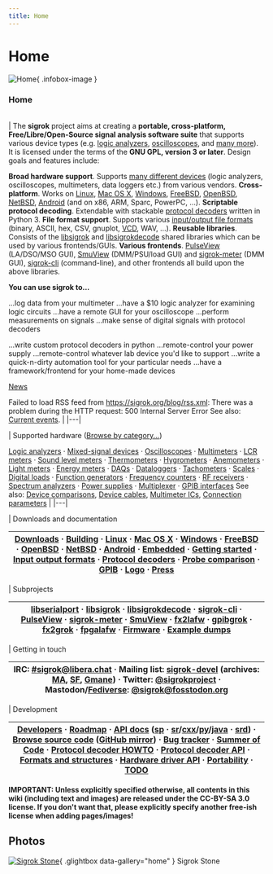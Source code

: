 ```yaml
---
title: Home
---
```


# Home

<div class="infobox" markdown>

![Home](./img/Sigrok_stone.png){ .infobox-image }

### Home

| | |
|---|---|

</div>

| The **sigrok** project aims at creating a **portable, cross-platform, Free/Libre/Open-Source signal analysis software suite** that supports various device types (e.g. [logic analyzers](/wiki/Supported_hardware#Logic_analyzers), [oscilloscopes](/wiki/Supported_hardware#Oscilloscopes), and [many more](/wiki/Supported_hardware)).
It is licensed under the terms of the **GNU GPL, version 3 or later**. Design goals and features include:

**Broad hardware support**. Supports [many different devices](/wiki/Supported_hardware) (logic analyzers, oscilloscopes, multimeters, data loggers etc.) from various vendors.
**Cross-platform**. Works on [Linux](/wiki/Linux), [Mac OS X](/wiki/Mac_OS_X), [Windows](/wiki/Windows), [FreeBSD](/wiki/FreeBSD), [OpenBSD](/wiki/OpenBSD), [NetBSD](/wiki/NetBSD), [Android](/wiki/Android) (and on x86, ARM, Sparc, PowerPC, ...).
**Scriptable protocol decoding**. Extendable with stackable [protocol decoders](/wiki/Protocol_decoders) written in Python 3.
**File format support**. Supports various [input/output file formats](/wiki/Input_output_formats) (binary, ASCII, hex, CSV, gnuplot, [VCD](http://en.wikipedia.org/wiki/Value_change_dump), WAV, ...).
**Reusable libraries**. Consists of the [libsigrok](/wiki/Libsigrok) and [libsigrokdecode](/wiki/Libsigrokdecode) shared libraries which can be used by various frontends/GUIs.
**Various frontends**. [PulseView](/wiki/PulseView) (LA/DSO/MSO GUI), [SmuView](/wiki/SmuView) (DMM/PSU/load GUI) and [sigrok-meter](/wiki/Sigrok-meter) (DMM GUI), [sigrok-cli](/wiki/Sigrok-cli) (command-line), and other frontends all build upon the above libraries.

**You can use sigrok to...**

...log data from your multimeter
...have a $10 logic analyzer for examining logic circuits
...have a remote GUI for your oscilloscope
...perform measurements on signals
...make sense of digital signals with protocol decoders

...write custom protocol decoders in python
...remote-control your power supply
...remote-control whatever lab device you'd like to support
...write a quick-n-dirty automation tool for your particular needs
...have a framework/frontend for your home-made devices

[](/wiki/File:Sigrok_stone.png) [News](//sigrok.org/blog)

Failed to load RSS feed from https://sigrok.org/blog/rss.xml: There was a problem during the HTTP request: 500 Internal Server Error
See also: [Current events](/wiki/Current_events). |
|---|

| [](/wiki/File:Sigrok_stone.png) Supported hardware ([Browse by category...](/wiki/Category:Device))

[Logic analyzers](/wiki/Supported_hardware#Logic_analyzers) &#183; [Mixed-signal devices](/wiki/Supported_hardware#Mixed-signal_devices) &#183; [Oscilloscopes](/wiki/Supported_hardware#Oscilloscopes) &#183; [Multimeters](/wiki/Supported_hardware#Multimeters) &#183; [LCR meters](/wiki/Supported_hardware#LCR_meters) &#183; [Sound level meters](/wiki/Supported_hardware#Sound_level_meters) &#183; [Thermometers](/wiki/Supported_hardware#Thermometers) &#183; [Hygrometers](/wiki/Supported_hardware#Hygrometers) &#183; [Anemometers](/wiki/Supported_hardware#Anemometers) &#183; [Light meters](/wiki/Supported_hardware#Light_meters) &#183; [Energy meters](/wiki/Supported_hardware#Energy_meters) &#183; [DAQs](/wiki/Supported_hardware#DAQs) &#183; [Dataloggers](/wiki/Supported_hardware#Dataloggers) &#183; [Tachometers](/wiki/Supported_hardware#Tachometers) &#183; [Scales](/wiki/Supported_hardware#Scales) &#183; [Digital loads](/wiki/Supported_hardware#Digital_loads) &#183; [Function generators](/wiki/Supported_hardware#Function_generators) &#183; [Frequency counters](/wiki/Supported_hardware#Frequency_counters) &#183; [RF receivers](/wiki/Supported_hardware#RF_receivers) &#183; [Spectrum analyzers](/wiki/Supported_hardware#Spectrum_analyzers) &#183; [Power supplies](/wiki/Supported_hardware#Power_supplies) &#183; [Multiplexer](/wiki/Supported_hardware#Multiplexer_.2F_Relay_actuators) &#183; [GPIB interfaces](/wiki/Supported_hardware#GPIB_interfaces)
See also: [Device comparisons](/wiki/Category:Device_comparison), [Device cables](/wiki/Device_cables), [Multimeter ICs](/wiki/Multimeter_ICs), [Connection parameters](/wiki/Connection_parameters) |
|---|

| [](/wiki/File:Sigrok_stone.png) Downloads and documentation

[Downloads](/wiki/Downloads) &#183; [Building](/wiki/Building) &#183; [Linux](/wiki/Linux) &#183; [Mac OS X](/wiki/Mac_OS_X) &#183; [Windows](/wiki/Windows) &#183; [FreeBSD](/wiki/FreeBSD) &#183; [OpenBSD](/wiki/OpenBSD) &#183; [NetBSD](/wiki/NetBSD) &#183; [Android](/wiki/Android) &#183; [Embedded](/wiki/Embedded) &#183; [Getting started](/wiki/Getting_started) &#183; [Input output formats](/wiki/Input_output_formats) &#183; [Protocol decoders](/wiki/Protocol_decoders) &#183; [Probe comparison](/wiki/Probe_comparison) &#183; [GPIB](/wiki/GPIB) &#183; [Logo](/wiki/Logo) &#183; [Press](/wiki/Press) |
|---|

| [](/wiki/File:Sigrok_stone.png) Subprojects

[libserialport](/wiki/Libserialport) &#183; [libsigrok](/wiki/Libsigrok) &#183; [libsigrokdecode](/wiki/Libsigrokdecode) &#183; [sigrok-cli](/wiki/Sigrok-cli) &#183; [PulseView](/wiki/PulseView) &#183; [sigrok-meter](/wiki/Sigrok-meter)  &#183; [SmuView](/wiki/SmuView) &#183; [fx2lafw](/wiki/Fx2lafw) &#183; [gpibgrok](/wiki/Gpibgrok) &#183; [fx2grok](/wiki/Fx2grok) &#183; [fpgalafw](/wiki/Fpgalafw) &#183; [Firmware](/wiki/Firmware) &#183; [Example dumps](/wiki/Example_dumps) |
|---|

| [](/wiki/File:Sigrok_stone.png) Getting in touch

IRC: [#sigrok@libera.chat](https://web.libera.chat/#sigrok) &#183; Mailing list: [sigrok-devel](https://lists.sourceforge.net/lists/listinfo/sigrok-devel) (archives: [MA](https://www.mail-archive.com/sigrok-devel@lists.sourceforge.net/), [SF](https://sourceforge.net/p/sigrok/mailman/sigrok-devel/), [Gmane](http://news.gmane.org/gmane.comp.debugging.sigrok.devel)) &#183; Twitter: [@sigrokproject](https://twitter.com/sigrokproject) &#183; Mastodon/[Fediverse](https://en.wikipedia.org/wiki/Fediverse): [@sigrok@fosstodon.org](https://fosstodon.org/@sigrok) |
|---|

| [](/wiki/File:Sigrok_stone.png) Development

[Developers](/wiki/Developers) &#183; [Roadmap](/wiki/Roadmap) &#183; [API docs](//sigrok.org/api/index.html) ([sp](//sigrok.org/api/libserialport/unstable/index.html) &#183; [sr](//sigrok.org/api/libsigrok/unstable/index.html)/[cxx](//sigrok.org/api/libsigrok/unstable/bindings/cxx/index.html)/[py](//sigrok.org/api/libsigrok/unstable/bindings/python/index.html)/[java](//sigrok.org/api/libsigrok/unstable/bindings/java/index.html) &#183; [srd](//sigrok.org/api/libsigrokdecode/unstable/index.html)) &#183; [Browse source code](//sigrok.org/gitweb/) ([GitHub mirror](https://github.com/sigrokproject)) &#183; [Bug tracker](//sigrok.org/bugzilla/) &#183; [Summer of Code](/wiki/GSoC) &#183; [Protocol decoder HOWTO](/wiki/Protocol_decoder_HOWTO) &#183; [Protocol decoder API](/wiki/Protocol_decoder_API) &#183; [Formats and structures](/wiki/Formats_and_structures) &#183; [Hardware driver API](/wiki/Hardware_driver_API) &#183; [Portability](/wiki/Portability) &#183; [TODO](/wiki/TODO) |
|---|

**IMPORTANT: Unless explicitly specified otherwise, all contents in this wiki (including text and images) are released under the CC-BY-SA 3.0 license. If you don't want that, please explicitly specify another free-ish license when adding pages/images!**

## Photos

<div class="photo-grid" markdown>

[![Sigrok Stone](./img/Sigrok_stone.png)](./img/Sigrok_stone.png "Sigrok Stone"){ .glightbox data-gallery="home" }
<span class="caption">Sigrok Stone</span>

</div>
